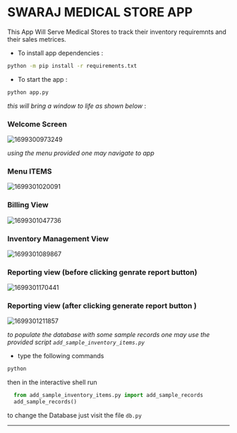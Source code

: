 # SWARAJ MEDICAL STORE APP


This App Will Serve Medical Stores to track their  inventory requiremnts and their sales metrices.

- To install app dependencies : 

```bash
python -m pip install -r requirements.txt
```

- To start the app :

```bash 
python app.py 
```

*this will bring a window to life as shown below* :
### Welcome Screen
![1699300973249](image/README/1699300973249.png)

*using the menu provided one may navigate to app*
### Menu ITEMS
![1699301020091](image/README/1699301020091.png)


### Billing View
![1699301047736](image/README/1699301047736.png)


### Inventory Management View
![1699301089867](image/README/1699301089867.png)

### Reporting view (before clicking genrate report button)
![1699301170441](image/README/1699301170441.png)

### Reporting view (after clicking generate report button )
![1699301211857](image/README/1699301211857.png)


*to populate the database with some sample records one may use the provided script  `add_sample_inventory_items.py`*
- type the following commands 

```cmd 
python 

```
then in the interactive shell run 
```python 
  from add_sample_inventory_items.py import add_sample_records
  add_sample_records()
```

to change the Database just visit the file `db.py`

---









